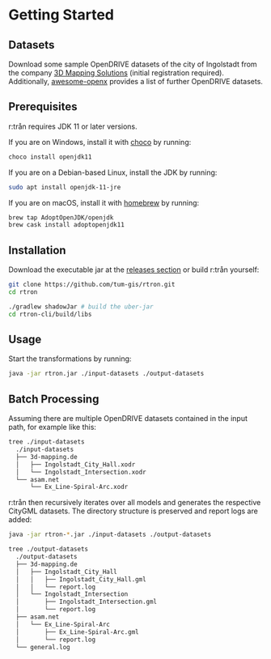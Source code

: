 ---
---

# Getting Started

## Datasets

Download some sample OpenDRIVE datasets of the city of Ingolstadt from the company [3D Mapping Solutions](https://www.3d-mapping.de/en/customer-area/demo-data) (initial registration required).
Additionally, [awesome-openx](https://github.com/b-schwab/awesome-openx#datasets) provides a list of further OpenDRIVE datasets.

## Prerequisites

r:trån requires JDK 11 or later versions.

If you are on Windows, install it with [choco](https://chocolatey.org/packages/openjdk11) by running:
```bash
choco install openjdk11
```

If you are on a Debian-based Linux, install the JDK by running:
```bash
sudo apt install openjdk-11-jre
```

If you are on macOS, install it with [homebrew](https://github.com/AdoptOpenJDK/homebrew-openjdk) by running:
```bash
brew tap AdoptOpenJDK/openjdk
brew cask install adoptopenjdk11
```

## Installation

Download the executable jar at the [releases section](https://github.com/tum-gis/rtron/releases) or build r:trån yourself:
```bash
git clone https://github.com/tum-gis/rtron.git
cd rtron

./gradlew shadowJar # build the uber-jar
cd rtron-cli/build/libs
```

## Usage

Start the transformations by running:
```bash
java -jar rtron.jar ./input-datasets ./output-datasets
```


## Batch Processing

Assuming there are multiple OpenDRIVE datasets contained in the input path, for example like this:
```bash
tree ./input-datasets
  ./input-datasets
  ├── 3d-mapping.de
  │   ├── Ingolstadt_City_Hall.xodr
  │   └── Ingolstadt_Intersection.xodr
  └── asam.net
      └── Ex_Line-Spiral-Arc.xodr
```
r:trån then recursively iterates over all models and generates the respective CityGML datasets.
The directory structure is preserved and report logs are added:

```bash
java -jar rtron-*.jar ./input-datasets ./output-datasets

tree ./output-datasets
  ./output-datasets
  ├── 3d-mapping.de
  │   ├── Ingolstadt_City_Hall
  │   │   ├── Ingolstadt_City_Hall.gml
  │   │   └── report.log
  │   └── Ingolstadt_Intersection
  │       ├── Ingolstadt_Intersection.gml
  │       └── report.log
  ├── asam.net
  │   └── Ex_Line-Spiral-Arc
  │       ├── Ex_Line-Spiral-Arc.gml
  │       └── report.log
  └── general.log
```
